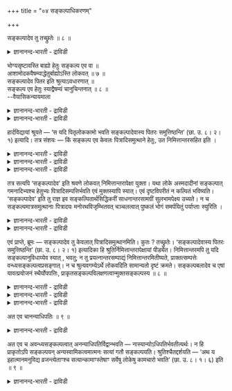 +++
title = "०४ सङ्कल्पाधिकरणम्"

+++

सङ्कल्पादेव तु तच्छ्रुतेः ॥ ८ ॥  
<details><summary>ज्ञानानन्द-भारती - द्राविडी</summary>

सङ्गल्बादेव तु तच्च्रु ते: ॥ ८ ॥
</details>

भोग्यसृष्टावस्ति बाह्यो हेतुः सङ्कल्प एव वा ॥  
आशामोदकवैषम्याद्धेतुर्बाह्योऽस्ति लोकवत् ॥ ७ ॥  
सङ्कल्पादेव पितर इति श्रुत्याऽवधारणात् ॥  
सङ्कल्प एव हेतुः स्याद्वैषम्यं चानुचिन्तनात् ॥ ८ ॥  
--वैयासिकन्यायमाला

<details><summary>ज्ञानानन्द-भारती - द्राविडी</summary>

(पिरह्म लोगत्तिल्) पोक्य वस्तुवै स्रुष्टि सॆय्वदिल् कारणमाग वॆळि
पदार्त्तम् उण्डा? अल्लदु वॆऱुम् सङ्गल्बम् मात्तिरम् ताऩा? आसैप्पडुम्
मोदगत्तिलिरुन्दु वित्यासम् उळ्ळदाल्, उलगत्तिल् पोल वॆळि पदार्त्तम्
उण्डु।
</details>

<details><summary>ज्ञानानन्द-भारती - द्राविडी</summary>

"सङ्गल्बत्तिऩालेये पित्रुक्कळ्" ऎऩ्ऱ सुरुदियिऩाल् अऴुत्तिच्
चॊल्लियिरुप्पदिऩाल् सङ्गल्बम् ताऩ् कारणम् आगुम्।(आसैप्पडुम्
मोदगत्तिलिरुन्दु)। वित्यासमुम् सङ्गल्बत्तिऩालुम्।
</details>

हार्दविद्यायां श्रूयते — ‘स यदि पितृलोककामो भवति सङ्कल्पादेवास्य पितरः
समुत्तिष्ठन्ति’ (छा. उ. ८। २। १) इत्यादि। तत्र संशयः — किं सङ्कल्प एव
केवलः पित्रादिसमुत्थाने हेतुः, उत निमित्तान्तरसहित इति ।

<details><summary>ज्ञानानन्द-भारती - द्राविडी</summary>

पिरह्मवित्या पलऩै कूऱिविट्टु अबरवित्यै याऩ उबासऩत्तिऩ् पलऩै
विसारिक्किऩ्ऱार् तहर वित्यैयिऩ् पलऩै सॊल्लुमिडत्तिल् पिरह्म लोगत्तिल्
सङ्गल्बत्ताल् पोक्य वस्तुक्कळ् किडैप्पदाग सुरुदि कूऱुगिऱदु। सङ्गल्बम्
मट्टुम् ताऩा अल्लदु वेऱु कारणमुम् उण्डा ऎऩ्ऱु सन्देहम्। उलगिल्
सङ्गल्बत्तुडऩ् पिरयत्तऩमुम् सॆय्दाल्दाऩ् वस्तुक्कळ् किडैक्किऩ्ऱऩ।
वस्तुक्कळिऩ् निऩैप्पाल् मट्टुम् पोगम् एऱ्पडुवदिल्लै। आगैयाल् उलग
वऴक्कैयॊट्टि पिरह्म लोगत्तिलुम् सङ्गल्बत्तुडऩ् वेऱु पिरयत्ऩमुम् कारणम्
ऎऩ्ऱु पूर्वबक्षम्।
</details>

<details><summary>ज्ञानानन्द-भारती - द्राविडी</summary>

सङ्गल्बत्ताल् मट्टुम् ऎऩ्ऱु सुरुदि कूऱुवदाल् वेऱु पिरयत्तऩमो
सामर्त्तियमो तेवैयिल्लै। उलग वऴक्कु स्रुदियिल् वरादु सङ्गल्बत्ताल् पलऩ्
किडैक्काविट्टाल् "सत्यसङ्गल्बर्" ऎऩ्ऱु स्रुदि कूऱियदु पॊरुन्दामल्
पोय्विडुम्। आगैयाल् पिरह्मलोगत्तिल् निऩैत्त मात्रत्तिल् पोगसामक् रिगळ्
किडैत्तदु पोगमुम् एऱ्पडुम् ऎऩ्ऱु सित्तान्दम्।
</details>

<details><summary>ज्ञानानन्द-भारती - द्राविडी</summary>

हार्द वित्यैयिल् “अवर् पित्रुक्कळिऩ् लोगत्तै विरुम्बिऩवरागविरुन्दाल्,
सङ्गल्बत्तिऩालेये इव रुडैय पित्रुक्कळ् मुऩ्वन्दु निऱ्पार्गळ्"
(सान्।VIII-२-१) ऎऩ्बदु मुदलियदु सॊल्लप्पट्टिरुक्किऱदु। अदिल् पित्रुक्कळ्
मुदलाऩवर्गळ् मुऩ्वरुवदिऩ् कारणम् वॆऱुम् सङ्गल्बम् मात्तिरम्दाऩा? अल्लदु
वेऱु निमित्तङ्गळुडऩ् सोन्द सङ्गल्बमा? ऎऩ्ऱु सन्देहम्।
</details>

तत्र सत्यपि ‘सङ्कल्पादेव’ इति श्रवणे लोकवत् निमित्तान्तरापेक्षा युक्ता।
यथा लोके अस्मदादीनां सङ्कल्पात् गमनादिभ्यश्च हेतुभ्यः
पित्रादिसम्पत्तिर्भवति एवं मुक्तस्यापि स्यात्। एवं दृष्टविपरीतं न
कल्पितं भविष्यति। ‘सङ्कल्पादेव’ इति तु राज्ञ इव सङ्कल्पितार्थसिद्धिकरीं
साधनान्तरसामग्रीं सुलभामपेक्ष्य उच्यते। न च सङ्कल्पमात्रसमुत्थानाः
पित्रादयः मनोरथविजृम्भितवत् चञ्चलत्वात् पुष्कलं भोगं समर्पयितुं
पर्याप्ताः स्युरिति ।

<details><summary>ज्ञानानन्द-भारती - द्राविडी</summary>

पूर्वबक्षम्: अङ्गु "सङ्गल्बत्तिऩालेये” ऎऩ्ऱु सॊल्लप्पट्टु
इरुन्दबोदिलुम्, उलगत्तिल् पोल वेऱु निमित्तङ्गळैयुम् अबेक्षिप्पदुदाऩ्
नियायम्। उलगत्तिल् नम्बोऩ्ऱवर्गळुक्कु तगप्पऩार् मुदलियवर्गळै अडैवदु
सङ्गल्बत्तिऩालुम् पोवदु मुदलाऩ कारणङ्गळिऩालुम् ऎप्पडि एऱ्पडुगिऱदो
अप्पडिये मुत्तऩुक्कुम् इरुक्कलाम्। इव्विदमाऩाल् (उलगत्तिल्
पार्क्कप्पडुवदऱ्कु विरोदमाग कल्बिक्कप् पट्टदागादु। सङ्गल्बत्तिऩालेये'
ऎऩ्बदुवो अरसऩुक्कुप्पोल। सङ्गल्बित्त विषयत्तै कैगूडच् चॆय्युम् मऱ्ऱसादाऩ
सामक्किरिगळ् सिरममऩ्ऩियिल् किडैक्किऩ्ऱऩ ऎऩ्बदै अबेक्षित्तु सॊल्लप्
पडुगिऱदु।
</details>

<details><summary>ज्ञानानन्द-भारती - द्राविडी</summary>

मेलुम् सङ्गल्बत्तिऩाल् मात्तिरम् तोऩ्ऱुम्, पिदा मुदलाऩवर्गळ्,
मऩोराज्यत्तिल् तोऩ्ऱुवदैप् पोल, सलिक्कक्कूडियदाल् (स्तिरमिल्लाददाल्)
पूर्णमाऩ पोगत्तैक् कॊडुक्कप्पोदुमाऩवैयागादु ऎऩ्ऱु।
</details>

एवं प्राप्ते, ब्रूमः — सङ्कल्पादेव तु केवलात् पित्रादिसमुत्थानमिति।
कुतः ? तच्छ्रुतेः। ‘सङ्कल्पादेवास्य पितरः समुत्तिष्ठन्ति’ (छा. उ. ८।
२। १) इत्यादिका हि श्रुतिर्निमित्तान्तरापेक्षायां पीड्येत।
निमित्तान्तरमपि तु यदि सङ्कल्पानुविधाय्येव स्यात् , भवतु; न तु
प्रयत्नान्तरसम्पाद्यं निमित्तान्तरमितीष्यते, प्राक्तत्सम्पत्तेः
वन्ध्यसङ्कल्पत्वप्रसङ्गात्। न च श्रुत्यवगम्येऽर्थे लोकवदिति सामान्यतो
दृष्टं क्रमते। सङ्कल्पबलादेव च एषां यावत्प्रयोजनं स्थैर्योपपत्तिः,
प्राकृतसङ्कल्पविलक्षणत्वान्मुक्तसङ्कल्पस्य ॥ ८ ॥

<details><summary>ज्ञानानन्द-भारती - द्राविडी</summary>

सित्तान्दम्: इप्पडि वरुम्बोदु सॊल्गिऱोम्। वॆऱुम् सङ्गल्बत्तिऩाल्
मट्टुम्दाऩ् पिदा मुदलाऩवर् कळुडैय मुऩ्वरुगै ऎऩ्ऱु। एऩ्? अव्विदम्
सॊल्लियिरुप्पदिऩाल्। इवऩुडैय पित्रुक्कळ् सङ्गल्बत्तिऩालेये मुऩ्
निऱ्किऱार्गळ्।' (सान्।VIII २-१) ऎऩ्बदु मुदलाऩ सुरुदि, वेऱु
निमित्तङ्गळिऩ् अबेक्षै इरुक्कुमेयाऩाल्। पादिक्कप्पडुमल्लवा? आऩाल् वेऱु
निमित्तमुम्गूड सङ्गल्बत्तै यऩुसरित्ते एऱ्पडु वदाय् इरुन्दाल्
इरुक्कट्टुम्। आऩाल् अन्द वेऱु निमित्तम् (सङ्गल्बत्तैत्तविर) वेऱु
पिरयत्तिऩत् तिऩाल् सम्बादिक्कवेण्डियदाग ऒप्पुक्कॊळ्वदिल्लै, (अप्पडि
ऒप्पुक्कॊण्डाल्) अव्विदम् सम्बादिप्पदऱ्कु मुऩ्ऩाल् सङ्गल्बम् वीण् ऎऩ्ऱु
एऱ्पट्टुविडु माऩदिऩाल्।
</details>

<details><summary>ज्ञानानन्द-भारती - द्राविडी</summary>

मेलुम्, वेदत्तिऩाल् अऱियवेण्डिय विषयत् तिल् उलत्तिल् उळ्ळदुबोलवॆऩ्ऱु
सामाऩ्यमाग पार्क्कप्पट्टदु सॆल्लादु,
</details>

<details><summary>ज्ञानानन्द-भारती - द्राविडी</summary>

इवैगळुक्कु (मुऩ्दोऩ्ऱुबवैगळुक्कु) सङ्गल्बत्तिऩ् पलत्तिऩालेये
पिरयोजऩमेऱ्पडुम् वरै सगिरमा यिरुक्कुम् तऩ्मैयुम् पॊरुन्दक्कूडियदे;
मुक्तऩुडैय सङ्गल्बत्तैविड वेऱुबट्ट तऩ्मै यिरुप्पदाल्।
</details>

अत एव चानन्याधिपतिः ॥ ९ ॥  
<details><summary>ज्ञानानन्द-भारती - द्राविडी</summary>

अद एव साऩऩ्यादिबदि: ॥ ९ ॥
</details>

अत एव च अवन्ध्यसङ्कल्पत्वात् अनन्याधिपतिर्विद्वान्भवति —
नास्यान्योऽधिपतिर्भवतीत्यर्थः। न हि प्राकृतोऽपि सङ्कल्पयन्
अन्यस्वामिकत्वमात्मनः सत्यां गतौ सङ्कल्पयति। श्रुतिश्चैतद्दर्शयति — ‘अथ
य इहात्मानमनुविद्य व्रजन्त्येताꣳश्च सत्यान्कामाꣳस्तेषाꣳ सर्वेषु लोकेषु
कामचारो भवति’ (छा. उ. ८। १। ६) इति ॥ ९ ॥

<details><summary>ज्ञानानन्द-भारती - द्राविडी</summary>

“इदिऩाल् ताऩ्”, वीण्बोगाद सङ्गल्ब मुडैयवऩादलाल्। वित्वाऩ् वेऱु
अदिबदियिल्लाद वऩाग आगिऱाऩ्, इवऩुक्कु वेऱु अदिबदि किडैयादु ऎऩ्ऱु
अर्त्तम्। सामाऩ्य मऩिदऩ्गूड सङ्गल्बम् सॆय्गिऱवऩ् वसदि इरुक्कुम्बोदु,
तऩक्कु वेऱु यजमाऩऩिरुक्कुम् तऩ्मैयै सङ्गल्बिप्पदु किडैया तल्लवा?
सुरुदियुम् इदैक्काट्टुगिऱदु, "पिऱगु ऎवर्गळ् इङ्गु आत्मावैयुम् इन्द
सत्यमाऩ कर्मङ्गळैयुम् अऱिन्दु सॆल्गिऱार्गळो अवर्गळुक्कु ऎल्ला
लोगङ्गळिलुम् इष्टप्पडि सञ्जारम् एऱ्पडुगिऱदु”(सान् VIII१-६) ऎऩ्ऱु।
</details>

